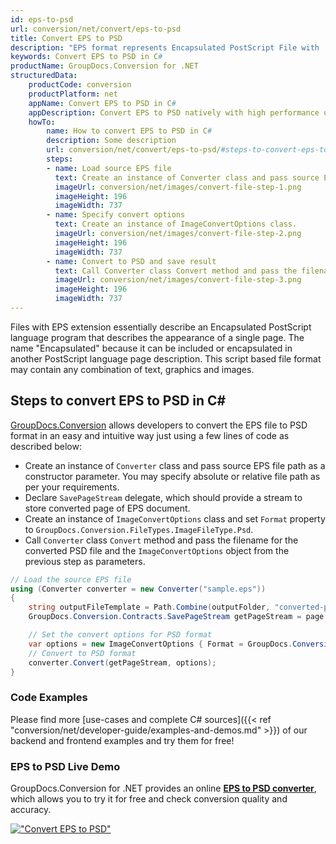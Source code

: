 ```yaml
---
id: eps-to-psd
url: conversion/net/convert/eps-to-psd
title: Convert EPS to PSD
description: "EPS format represents Encapsulated PostScript File with .eps extension. Learn how to convert EPS to PSD file programmatically in C# language using GroupDocs.Conversion for .NET library."
keywords: Convert EPS to PSD in C#
productName: GroupDocs.Conversion for .NET
structuredData:
    productCode: conversion
    productPlatform: net
    appName: Convert EPS to PSD in C#
    appDescription: Convert EPS to PSD natively with high performance using C# language and server side GroupDocs.Conversion for .NET APIs, without the use of any software like Microsoft or Open Office.
    howTo:
        name: How to convert EPS to PSD in C# 
        description: Some description
        url: conversion/net/convert/eps-to-psd/#steps-to-convert-eps-to-psd-in-c
        steps:
        - name: Load source EPS file 
          text: Create an instance of Converter class and pass source EPS file path as a constructor parameter. You may specify absolute or relative file path as per your requirements. 
          imageUrl: conversion/net/images/convert-file-step-1.png
          imageHeight: 196
          imageWidth: 737
        - name: Specify convert options 
          text: Create an instance of ImageConvertOptions class.
          imageUrl: conversion/net/images/convert-file-step-2.png
          imageHeight: 196
          imageWidth: 737
        - name: Convert to PSD and save result 
          text: Call Converter class Convert method and pass the filename for the converted HTML file and the ImageConvertOptions object from the previous step as parameters.
          imageUrl: conversion/net/images/convert-file-step-3.png
          imageHeight: 196
          imageWidth: 737
---
```


Files with EPS extension essentially describe an Encapsulated PostScript language program that describes the appearance of a single page. The name "Encapsulated" because it can be included or encapsulated in another PostScript language page description. This script based file format may contain any combination of text, graphics and images.

## Steps to convert EPS to PSD in C#

[GroupDocs.Conversion](https://products.groupdocs.com/conversion/net) allows developers to convert the EPS file to PSD format in an easy and intuitive way just using a few lines of code as described below:

* Create an instance of `Converter` class and pass source EPS file path as a constructor parameter. You may specify absolute or relative file path as per your requirements. 
* Declare `SavePageStream` delegate, which should provide a stream to store converted page of EPS document.
* Create an instance of `ImageConvertOptions` class and set `Format` property to `GroupDocs.Conversion.FileTypes.ImageFileType.Psd`.
* Call `Converter` class `Convert` method and pass the filename for the converted PSD file and the `ImageConvertOptions` object from the previous step as parameters.

```csharp
// Load the source EPS file
using (Converter converter = new Converter("sample.eps"))
{
    string outputFileTemplate = Path.Combine(outputFolder, "converted-page-{0}.psd");
    GroupDocs.Conversion.Contracts.SavePageStream getPageStream = page => new FileStream(string.Format(outputFileTemplate, page), FileMode.Create);

    // Set the convert options for PSD format
    var options = new ImageConvertOptions { Format = GroupDocs.Conversion.FileTypes.ImageFileType.Psd };   
    // Convert to PSD format
    converter.Convert(getPageStream, options);
}
```

### Code Examples

Please find more [use-cases and complete C# sources]({{< ref "conversion/net/developer-guide/examples-and-demos.md" >}}) of our backend and frontend examples and try them for free!

### EPS to PSD Live Demo

GroupDocs.Conversion for .NET provides an online [**EPS to PSD converter**](https://products.groupdocs.app/conversion/eps-to-psd), which allows you to try it for free and check conversion quality and accuracy.

[!["Convert EPS to PSD"](conversion/net/images/convert-to-psd/convert-eps-to-psd.png)](https://products.groupdocs.app/conversion/eps-to-psd)